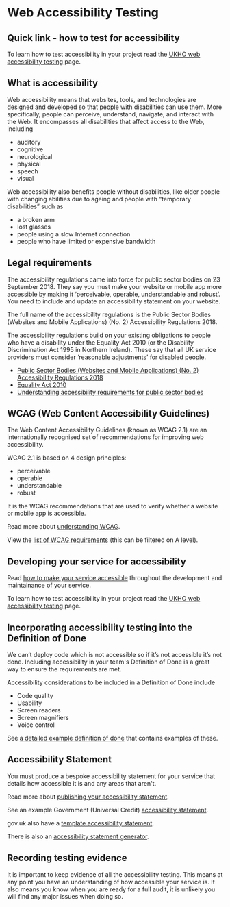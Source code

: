 # Web Accessibility Testing

## Quick link - how to test for accessibility

To learn how to test accessibility in your project read the [UKHO web accessibility testing](web-accessibility-testing.md) page.

## What is accessibility

Web accessibility means that websites, tools, and technologies are designed and developed so that people with disabilities can use them. More specifically, people can perceive, understand, navigate, and interact with the Web.  It encompasses all disabilities that affect access to the Web, including

* auditory
* cognitive
* neurological
* physical
* speech
* visual

Web accessibility also benefits people without disabilities, like older people with changing abilities due to ageing and people with “temporary disabilities” such as

* a broken arm
* lost glasses
* people using a slow Internet connection
* people who have limited or expensive bandwidth

## Legal requirements

The accessibility regulations came into force for public sector bodies on 23 September 2018. They say you must make your website or mobile app more accessible by making it ‘perceivable, operable, understandable and robust’. You need to include and update an accessibility statement on your website.

The full name of the accessibility regulations is the Public Sector Bodies (Websites and Mobile Applications) (No. 2) Accessibility Regulations 2018.

The accessibility regulations build on your existing obligations to people who have a disability under the Equality Act 2010 (or the Disability Discrimination Act 1995 in Northern Ireland). These say that all UK service providers must consider ‘reasonable adjustments’ for disabled people.

* [Public Sector Bodies (Websites and Mobile Applications) (No. 2) Accessibility Regulations 2018](https://www.legislation.gov.uk/uksi/2018/952/contents/made)
* [Equality Act 2010](https://www.legislation.gov.uk/ukpga/2010/15/contents)
* [Understanding accessibility requirements for public sector bodies](https://www.gov.uk/guidance/accessibility-requirements-for-public-sector-websites-and-apps)

## WCAG (Web Content Accessibility Guidelines)

The Web Content Accessibility Guidelines (known as WCAG 2.1) are an internationally recognised set of recommendations for improving web accessibility.

WCAG 2.1 is based on 4 design principles:

* perceivable
* operable
* understandable
* robust

It is the WCAG recommendations that are used to verify whether a website or mobile app is accessible.

Read more about [understanding WCAG](https://www.gov.uk/service-manual/helping-people-to-use-your-service/understanding-wcag).

View the [list of WCAG requirements](https://www.w3.org/WAI/WCAG21/quickref/) (this can be filtered on A level).

## Developing your service for accessibility

Read [how to make your service accessible](https://www.gov.uk/service-manual/helping-people-to-use-your-service/making-your-service-accessible-an-introduction) throughout the development and maintainance of your service.

To learn how to test accessibility in your project read the [UKHO web accessibility testing](web-accesibility-testing.md) page.

## Incorporating accessibility testing into the Definition of Done

We can’t deploy code which is not accessible so if it’s not accessible it’s not done. Including accessibility in your team's Definition of Done is a great way to ensure the requirements are met.

Accessibility considerations to be included in a Definition of Done include

* Code quality
* Usability
* Screen readers
* Screen magnifiers
* Voice control

See [a detailed example definition of done](https://github.com/hmrc/accessibility/blob/master/docs/definition-of-done.md) that contains examples of these.

## Accessibility Statement

You must produce a bespoke accessibility statement for your service that details how accessible it is and any areas that aren't.

Read more about [publishing your accessibility statement](https://www.gov.uk/guidance/make-your-website-or-app-accessible-and-publish-an-accessibility-statement#publish-your-accessibility-statement).

See an example Government (Universal Credit) [accessibility statement](https://www.universal-credit.service.gov.uk/accessibility-statement).

gov.uk also have a [template accessibility statement](https://www.gov.uk/government/publications/sample-accessibility-statement/sample-accessibility-statement-for-a-fictional-public-sector-website).

There is also an [accessibility statement generator](https://www.w3.org/WAI/planning/statements/generator/#create).

## Recording testing evidence

It is important to keep evidence of all the accessibility testing. This means at any point you have an understanding of how accessible your service is. It also means you know when you are ready for a full audit, it is unlikely you will find any major issues when doing so.
